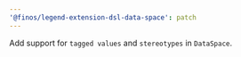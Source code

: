 ```yaml
---
'@finos/legend-extension-dsl-data-space': patch
---
```


Add support for `tagged values` and `stereotypes` in `DataSpace`.
